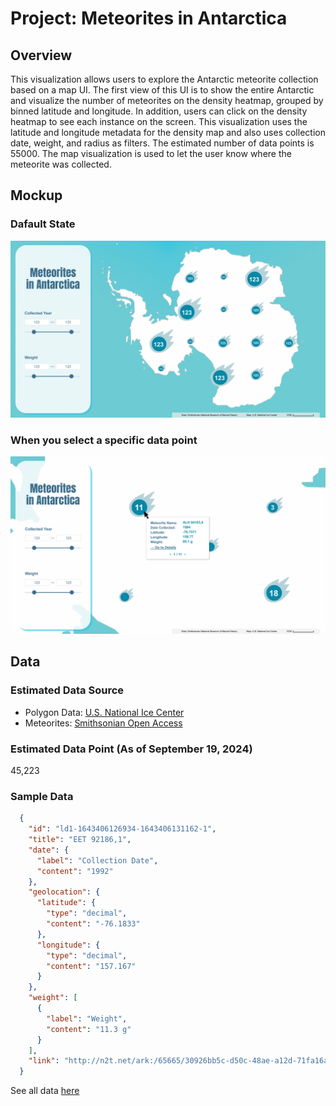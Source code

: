 # Project: Meteorites in Antarctica
## Overview
This visualization allows users to explore the Antarctic meteorite collection based on a map UI.
The first view of this UI is to show the entire Antarctic and visualize the number of meteorites on the density heatmap, grouped by binned latitude and longitude. In addition, users can click on the density heatmap to see each instance on the screen.
This visualization uses the latitude and longitude metadata for the density map and also uses collection date, weight, and radius as filters. The estimated number of data points is 55000.
The map visualization is used to let the user know where the meteorite was collected.

## Mockup
### Dafault State
![Default State](https://github.com/takumanken/major-studio-1-code/blob/main/quantitave_data/mockup/image/default_state.png)

### When you select a specific data point
![Zoom-In](https://github.com/takumanken/major-studio-1-code/blob/main/quantitave_data/mockup/image/zoom_in.png)

## Data
### Estimated Data Source
- Polygon Data: [U.S. National Ice Center](https://usicecenter.gov/Products/AntarcData)
- Meteorites: [Smithsonian Open Access](https://www.si.edu/openaccess)

### Estimated Data Point (As of September 19, 2024)
45,223

### Sample Data
```JSON
  {
    "id": "ld1-1643406126934-1643406131162-1",
    "title": "EET 92186,1",
    "date": {
      "label": "Collection Date",
      "content": "1992"
    },
    "geolocation": {
      "latitude": {
        "type": "decimal",
        "content": "-76.1833"
      },
      "longitude": {
        "type": "decimal",
        "content": "157.167"
      }
    },
    "weight": [
      {
        "label": "Weight",
        "content": "11.3 g"
      }
    ],
    "link": "http://n2t.net/ark:/65665/30926bb5c-d50c-48ae-a12d-71fa16a08aa2"
  }
```
See all data [here](https://github.com/takumanken/major-studio-1-code/blob/main/quantitave_data/mockup/data/data.json)